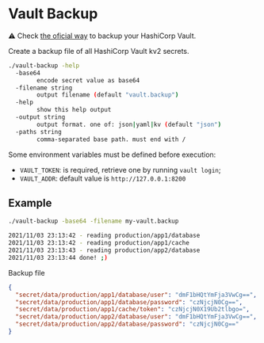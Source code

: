 # Vault Backup

:warning: Check [the oficial way](https://learn.hashicorp.com/tutorials/vault/sop-backup) to backup your HashiCorp Vault.

Create a backup file of all HashiCorp Vault kv2 secrets.

```bash
./vault-backup -help
  -base64
        encode secret value as base64
  -filename string
        output filename (default "vault.backup")
  -help
        show this help output
  -output string
        output format. one of: json|yaml|kv (default "json")
  -paths string
        comma-separated base path. must end with /
```

Some environment variables must be defined before execution:

* `VAULT_TOKEN`: is required, retrieve one by running `vault login`;
* `VAULT_ADDR`: default value is `http://127.0.0.1:8200`

## Example

```bash
./vault-backup -base64 -filename my-vault.backup

2021/11/03 23:13:42 - reading production/app1/database
2021/11/03 23:13:42 - reading production/app1/cache
2021/11/03 23:13:43 - reading production/app2/database
2021/11/03 23:13:44 done! ;)
```

Backup file

```json
{
  "secret/data/production/app1/database/user": "dmF1bHQtYmFja3VwCg==",
  "secret/data/production/app1/database/password": "czNjcjN0Cg==",
  "secret/data/production/app1/cache/token": "czNjcjN0X19Ub2tlbgo=",
  "secret/data/production/app2/database/user": "dmF1bHQtYmFja3VwCg==",
  "secret/data/production/app2/database/password": "czNjcjN0Cg=="
}
```

